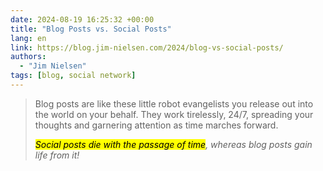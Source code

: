```yaml
---
date: 2024-08-19 16:25:32 +00:00
title: "Blog Posts vs. Social Posts"
lang: en
link: https://blog.jim-nielsen.com/2024/blog-vs-social-posts/
authors:
  - "Jim Nielsen"
tags: [blog, social network]
---
```


> Blog posts are like these little robot evangelists you release out into the world on your behalf. They work tirelessly, 24/7, spreading your thoughts and garnering attention as time marches forward.
> 
> *<mark>Social posts die with the passage of time</mark>, whereas blog posts gain life from it!*
